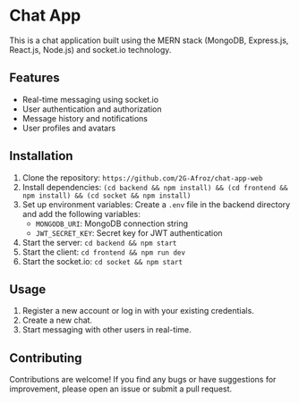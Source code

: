 # Chat App

This is a chat application built using the MERN stack (MongoDB, Express.js, React.js, Node.js) and socket.io technology.

## Features

- Real-time messaging using socket.io
- User authentication and authorization
- Message history and notifications
- User profiles and avatars

## Installation

1. Clone the repository: `https://github.com/2G-Afroz/chat-app-web`
2. Install dependencies: `(cd backend && npm install) && (cd frontend && npm install) && (cd socket && npm install)`
3. Set up environment variables: Create a `.env` file in the backend directory and add the following variables:
	- `MONGODB_URI`: MongoDB connection string
	- `JWT_SECRET_KEY`: Secret key for JWT authentication
4. Start the server: `cd backend && npm start`
5. Start the client: `cd frontend && npm run dev`
5. Start the socket.io: `cd socket && npm start`

## Usage

1. Register a new account or log in with your existing credentials.
2. Create a new chat.
3. Start messaging with other users in real-time.

## Contributing

Contributions are welcome! If you find any bugs or have suggestions for improvement, please open an issue or submit a pull request.